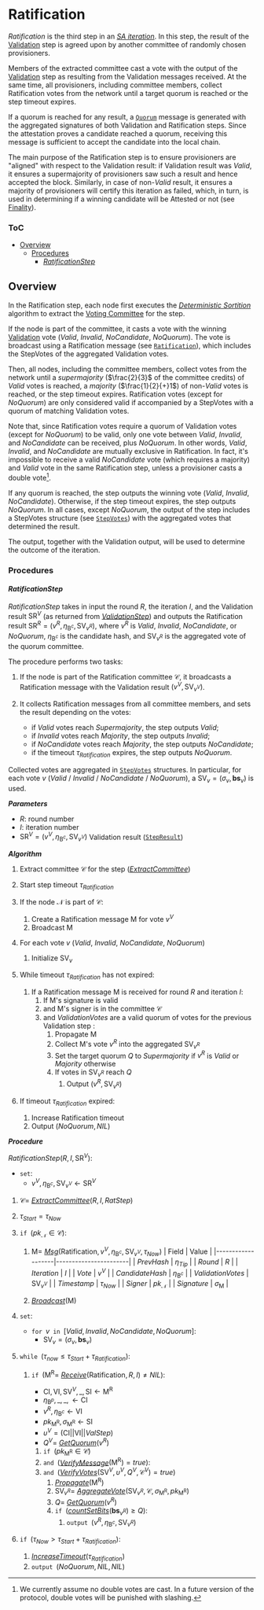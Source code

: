 # Ratification
*Ratification* is the third step in an [*SA iteration*][sai]. In this step, the result of the [Validation][val] step is agreed upon by another committee of randomly chosen provisioners.

Members of the extracted committee cast a vote with the output of the [Validation][val] step as resulting from the $\mathsf{Validation}$ messages received. At the same time, all provisioners, including committee members, collect Ratification votes from the network until a target quorum is reached or the step timeout expires.

If a quorum is reached for any result, a [`Quorum`][qmsg] message is generated with the aggregated signatures of both Validation and Ratification steps.
Since the attestation proves a candidate reached a quorum, receiving this message is sufficient to accept the candidate into the local chain.

The main purpose of the Ratification step is to ensure provisioners are "aligned" with respect to the Validation result: if Validation result was $Valid$, it ensures a supermajority of provisioners saw such a result and hence accepted the block. Similarly, in case of $\text{non-}Valid$ result, it ensures a majority of provisioners will certify this iteration as failed, which, in turn, is used in determining if a winning candidate will be Attested or not (see [Finality][fin]).

### ToC
  - [Overview](#overview)
    - [Procedures](#procedures)
      - [*RatificationStep*](#ratificationstep)


## Overview
In the Ratification step, each node first executes the [*Deterministic Sortition*][ds] algorithm to extract the [Voting Committee][vc] for the step.

If the node is part of the committee, it casts a vote with the winning [Validation][val] vote ($Valid$, $Invalid$, $NoCandidate$, $NoQuorum$). 
The vote is broadcast using a $\mathsf{Ratification}$ message (see [`Ratification`][rmsg]), which includes the $\mathsf{StepVotes}$ of the aggregated Validation votes.

Then, all nodes, including the committee members, collect votes from the network until a *supermajority*  ($\frac{2}{3}$ of the committee credits) of $Valid$ votes is reached, a *majority* ($\frac{1}{2}{+}1$) of $\text{non-}Valid$ votes is reached, or the step timeout expires. 
Ratification votes (except for $NoQuorum$) are only considered valid if accompanied by a $\mathsf{StepVotes}$ with a quorum of matching Validation votes.

Note that, since Ratification votes require a quorum of Validation votes (except for $NoQuorum$) to be valid, only one vote between $Valid$, $Invalid$, and $NoCandidate$ can be received, plus $NoQuorum$. In other words, $Valid$, $Invalid$, and $NoCandidate$ are mutually exclusive in Ratification. In fact, it's impossible to receive a valid $NoCandidate$ vote (which requires a majority) and $Valid$ vote in the same Ratification step, unless a provisioner casts a double vote[^1].

If any quorum is reached, the step outputs the winning vote ($Valid$, $Invalid$, $NoCandidate$). Otherwise, if the step timeout expires, the step outputs $NoQuorum$.
In all cases, except $NoQuorum$, the output of the step includes a $\mathsf{StepVotes}$ structure (see [`StepVotes`][sv]) with the aggregated votes that determined the result.

The output, together with the Validation output, will be used to determine the outcome of the iteration.


### Procedures

#### *RatificationStep*
*RatificationStep* takes in input the round $R$, the iteration $I$, and the Validation result $\mathsf{SR}^V$ (as returned from [*ValidationStep*][vals]) and outputs the Ratification result $`\mathsf{SR}^R=(v^R, \eta_{\mathsf{B}^c}, \mathsf{SV}_{v^R})`$, where $v^R$ is $Valid$, $Invalid$, $NoCandidate$, or $NoQuorum$, $\eta_{\mathsf{B}^c}$ is the candidate hash, and $\mathsf{SV}_{v^R}$ is the aggregated vote of the quorum committee.

The procedure performs two tasks: 

1. If the node is part of the Ratification committee $\mathcal{C}$, it broadcasts a $\mathsf{Ratification}$ message with the Validation result $(v^V, \mathsf{SV}_{v^V})$.

2. It collects $\mathsf{Ratification}$ messages from all committee members, and sets the result depending on the votes:
   - if $Valid$ votes reach $Supermajority$, the step outputs $Valid$;
   - if $Invalid$ votes reach $Majority$, the step outputs $Invalid$;
   - if $NoCandidate$ votes reach $Majority$, the step outputs $NoCandidate$;
   - if the timeout $\tau_{Ratification}$ expires, the step outputs $NoQuorum$.

Collected votes are aggregated in [`StepVotes`][sv] structures. In particular, for each vote $v$ ($Valid$ / $Invalid$ / $NoCandidate$ / $NoQuorum$), a $\mathsf{SV}_v=(\sigma_v,\boldsymbol{bs}_v)$ is used.

***Parameters***
- $R$: round number
- $I$: iteration number
- $\mathsf{SR}^V = (v^V, \eta_{\mathsf{B}^c}, \mathsf{SV}_{v^V})$ Validation result ([`StepResult`][sr])

***Algorithm***
1. Extract committee $\mathcal{C}$ for the step ([*ExtractCommittee*][ec])
2. Start step timeout $\tau_{Ratification}$
3. If the node $\mathcal{N}$ is part of $\mathcal{C}$:
   1. Create a $\mathsf{Ratification}$ message $\mathsf{M}$ for vote $v^V$
   2. Broadcast $\mathsf{M}$

4. For each vote $v$ ($Valid$, $Invalid$, $NoCandidate$, $NoQuorum$)
   1. Initialize $\mathsf{SV}_v$

5. While timeout $\tau_{Ratification}$ has not expired:
   1. If a $\mathsf{Ratification}$ message $\mathsf{M}$ is received for round $R$ and iteration $I$:
      1. If $\mathsf{M}$'s signature is valid
      2. and $\mathsf{M}$'s signer is in the committee $\mathcal{C}$
      3. and $ValidationVotes$ are a valid quorum of votes for the previous Validation step :
         1. Propagate $\mathsf{M}$
         2. Collect $\mathsf{M}$'s vote $v^R$ into the aggregated $\mathsf{SV}_{v^R}$
         3. Set the target quorum $Q$ to $Supermajority$ if $v^R$ is $Valid$ or $Majority$ otherwise
         4. If votes in $\mathsf{SV}_{v^R}$ reach $Q$
            1. Output $(v^R, \mathsf{SV}_{v^R})$

 6. If timeout $\tau_{Ratification}$ expired:
    1. Increase Ratification timeout
    2. Output $(NoQuorum, NIL)$

***Procedure***

$RatificationStep( R, I, \mathsf{SR}^V ) :$
- $\texttt{set}:$ 
  - $v^V, \eta_{\mathsf{B}^c}, \mathsf{SV}_{v^V} \leftarrow \mathsf{SR}^V$
1. $\mathcal{C}=$ [*ExtractCommittee*][ec]$(R,I, RatStep)$
2. $\tau_{Start} = \tau_{Now}$
3. $\texttt{if } (pk_\mathcal{N} \in \mathcal{C}):$
   1. $`\mathsf{M} = `$ [*Msg*][msg]$`(\mathsf{Ratification}, v^V, \eta_{\mathsf{B}^c}, \mathsf{SV}_{v^V}, \tau_{Now})`$
      | Field             | Value                 | 
      |-------------------|-----------------------|
      | $PrevHash$        | $\eta_{Tip}$          |
      | $Round$           | $R$                   |
      | $Iteration$       | $I$                   |
      | $Vote$            | $v^V$                 |
      | $CandidateHash$   | $\eta_{\mathsf{B}^c}$ |
      | $ValidationVotes$ | $\mathsf{SV}_{v^V}$   |
      | $Timestamp$       | $\tau_{Now}$          |
      | $Signer$          | $pk_\mathcal{N}$      |
      | $Signature$       | $\sigma_\mathsf{M}$   |

   2. [*Broadcast*][mx]$(\mathsf{M})$

4. $\texttt{set}:$
   - $\texttt{for } v \texttt{ in } [Valid, Invalid, NoCandidate, NoQuorum]:$
     - $\mathsf{SV}_v = (\sigma_v, \boldsymbol{bs}_v)$

5. $\texttt{while } (\tau_{now} \le \tau_{Start}+\tau_{Ratification}):$
   1. $\texttt{if } (\mathsf{M^R} =$ [*Receive*][mx]$(\mathsf{Ratification},R,I) \ne NIL):$
      - $`\mathsf{CI}, \mathsf{VI}, \mathsf{SV}^V, \_, \mathsf{SI} \leftarrow \mathsf{M^R}`$
      - $`\eta_{\mathsf{B}^p}, \_, \_, \leftarrow \mathsf{CI}`$
      - $`v^R, \eta_{\mathsf{B}^c} \leftarrow \mathsf{VI}`$
      - $`pk_\mathsf{M^R}, \sigma_\mathsf{M^R} \leftarrow \mathsf{SI}`$
      - $\upsilon^V = (\mathsf{CI}||\mathsf{VI}||ValStep)$
      - $Q^V =$ [*GetQuorum*][gq]$(v^R)$

      1. $\texttt{if } (pk_\mathsf{M^R} \in \mathcal{C})$
      2. $\texttt{and }($[*VerifyMessage*][ms]$(\mathsf{M^R}) = true):$
      3. $\texttt{and }($[*VerifyVotes*][vv]$(\mathsf{SV}^V, \upsilon^V, Q^V, \mathcal{C}^V) = true)$
         1. [*Propagate*][mx]$(\mathsf{M^R})$
         2. $`\mathsf{SV}_{v^R} =`$ [*AggregateVote*][av]$`( \mathsf{SV}_{v^R}, \mathcal{C}, \sigma_\mathsf{M^R}, pk_{\mathsf{M^R}} )`$
         3. $Q =$ [*GetQuorum*][gq]$(v^R)$
         4. $\texttt{if }($[*countSetBits*][cb]$(\boldsymbol{bs}_{v^R}) \ge Q):$
            1. $\texttt{output } (v^R, \eta_{\mathsf{B}^c}, \mathsf{SV}_{v^R})$

 6. $\texttt{if } (\tau_{Now} \gt \tau_{Start}+\tau_{Ratification}):$
    1. [*IncreaseTimeout*][it]$(\tau_{Ratification})$
    2. $\texttt{output } (NoQuorum, NIL, NIL)$


<!----------------------- FOOTNOTES ----------------------->
[^1]: We currently assume no double votes are cast. In a future version of the protocol, double votes will be punished with slashing.

<!------------------------- LINKS ------------------------->
<!-- https://github.com/dusk-network/dusk-protocol/tree/main/consensus/ratification/README.md -->
[rs]: #ratificationstep

<!-- Basics -->
[vc]: https://github.com/dusk-network/dusk-protocol/tree/main/consensus/basics/README.md#voting-committees
[ec]:    https://github.com/dusk-network/dusk-protocol/tree/main/consensus/basics/README.md#ExtractCommittee
[sc]: https://github.com/dusk-network/dusk-protocol/tree/main/consensus/basics/README.md#subcommittees
[cb]: https://github.com/dusk-network/dusk-protocol/tree/main/consensus/basics/README.md#countsetbits
[sr]: https://github.com/dusk-network/dusk-protocol/tree/main/consensus/basics/README.md#stepresult
[sv]: https://github.com/dusk-network/dusk-protocol/tree/main/consensus/basics/README.md#stepvotes

<!-- Consensus -->
[env]: https://github.com/dusk-network/dusk-protocol/tree/main/consensus/README.md#environment
[p]:   https://github.com/dusk-network/dusk-protocol/tree/main/consensus/README.md#provisioners-and-stakes
[av]:  https://github.com/dusk-network/dusk-protocol/tree/main/consensus/README.md#aggregatevote
[it]:  https://github.com/dusk-network/dusk-protocol/tree/main/consensus/README.md#increasetimeout
[sai]: https://github.com/dusk-network/dusk-protocol/tree/main/consensus/README.md#saiteration
[gq]:  https://github.com/dusk-network/dusk-protocol/tree/main/consensus/README.md#GetQuorum
[gsn]: https://github.com/dusk-network/dusk-protocol/tree/main/consensus/README.md#GetStepNum

<!-- Proposal -->
[prop]:  https://github.com/dusk-network/dusk-protocol/tree/main/consensus/proposal/README.md
[props]: https://github.com/dusk-network/dusk-protocol/tree/main/consensus/proposal/README.md#proposalstep

<!-- Validation -->
[val]:  https://github.com/dusk-network/dusk-protocol/tree/main/consensus/validation/README.md
[vals]: https://github.com/dusk-network/dusk-protocol/tree/main/consensus/validation/README.md#validation-step

<!-- Sortition -->
[ds]:  https://github.com/dusk-network/dusk-protocol/tree/main/consensus/sortition/README.md
[dsp]: https://github.com/dusk-network/dusk-protocol/tree/main/consensus/sortition/README.md#deterministic-sortition-ds

<!-- Chain Management -->
[vbh]: https://github.com/dusk-network/dusk-protocol/tree/main/consensus/chain-management/README.md#verifyblockheader
[vv]:  https://github.com/dusk-network/dusk-protocol/tree/main/consensus/chain-management/README.md#verifyvotes
[fin]: https://github.com/dusk-network/dusk-protocol/tree/main/consensus/chain-management/README.md#finality
[rf]:  https://github.com/dusk-network/dusk-protocol/tree/main/consensus/chain-management/README.md#rolling-finality

<!-- Messages -->
[ms]:   https://github.com/dusk-network/dusk-protocol/tree/main/consensus/messages/README.md#signatures
[vmsg]: https://github.com/dusk-network/dusk-protocol/tree/main/consensus/messages/README.md#validation
[rmsg]: https://github.com/dusk-network/dusk-protocol/tree/main/consensus/messages/README.md#ratification
[qmsg]: https://github.com/dusk-network/dusk-protocol/tree/main/consensus/messages/README.md#quorum
[msg]:  https://github.com/dusk-network/dusk-protocol/tree/main/consensus/messages/README.md#msg
[mx]:   https://github.com/dusk-network/dusk-protocol/tree/main/consensus/messages/README.md#procedures